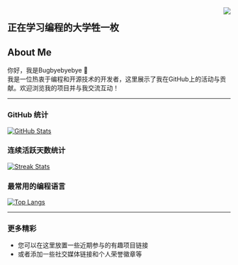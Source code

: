 <img align="right" src="https://count.getloli.com/get/@:Minori-ty?theme=rule34">

## 正在学习编程的大学牲一枚

## About Me
你好，我是Bugbyebyebye 👋  
我是一位热衷于编程和开源技术的开发者，这里展示了我在GitHub上的活动与贡献。欢迎浏览我的项目并与我交流互动！

---

### GitHub 统计

[![GitHub Stats](https://github-readme-stats.vercel.app/api?username=Bugbyebyebye&show_icons=true&theme=tokyonight)](https://github.com/Bugbyebyebye)

### 连续活跃天数统计

[![Streak Stats](https://github-readme-streak-stats.herokuapp.com/?user=Bugbyebyebye)](https://github.com/Bugbyebyebye)

### 最常用的编程语言

[![Top Langs](https://github-readme-stats.vercel.app/api/top-langs/?username=Bugbyebyebye&hide_title=true&hide_border=true&layout=compact&langs_count=6&text_color=000&icon_color=fff&bg_color=0,52fa5a,4dfcff,c64dff&theme=graywhite)](https://github.com/Bugbyebyebye)

---

### 更多精彩
- 您可以在这里放置一些近期参与的有趣项目链接
- 或者添加一些社交媒体链接和个人荣誉徽章等

<!-- 如果需要添加更多内容，请将其写在这里 -->
